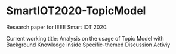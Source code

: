 # SmartIOT2020-TopicModel
Research paper for IEEE Smart IOT 2020. 

Current working title: Analysis on the usage of Topic Model with Background Knowledge inside Specific-themed Discussion Activiy
